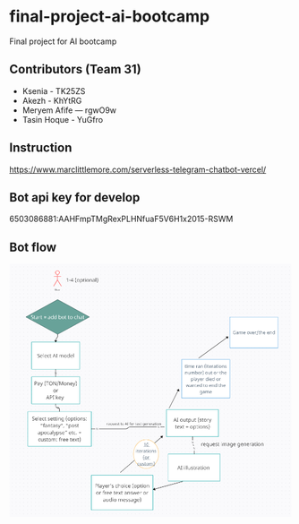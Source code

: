 # final-project-ai-bootcamp
Final project for AI bootcamp 

## Contributors (Team 31)
- Ksenia - TK25ZS 
- Akezh - KhYtRG 
- Meryem Afife — rgwO9w
- Tasin Hoque - YuGfro

## Instruction 
https://www.marclittlemore.com/serverless-telegram-chatbot-vercel/

## Bot api key for develop
6503086881:AAHFmpTMgRexPLHNfuaF5V6H1x2015-RSWM

## Bot flow 
![bot-diagram](https://github.com/ksenia-ekshova/final-project-ai-bootcamp/blob/main/assets/bot-diagram.PNG)
